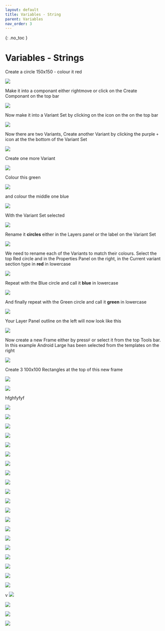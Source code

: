 ```yaml
---
layout: default
title: Variables - String
parent: Variables
nav_order: 3
---
```


{: .no_toc }

# Variables - Strings

Create a circle 150x150 - colour it red

![](./variables_string_2024/spring_.png)

Make it into a componant either rightmove or click on the Create Componant on the top bar

![](./variables_string_2024/spring_1.png)

Now make it into a Variant Set by clicking on the icon on the on the top bar

![](./variables_string_2024/spring_1.png)

Now there are two Variants, Create another Variant by clicking the purple `+` icon at the the bottom of the Variant Set

![](./variables_string_2024/spring_v2.png)

Create one more Variant

![](./variables_string_2024/spring_x.png)

Colour this green

![](./variables_string_2024/spring_3.png)

and colour the middle one blue

![](./variables_string_2024/spring_4.png)

With the Variant Set selected 

![](./variables_string_2024/spring_6.png)

Rename it **circles** either in the Layers panel or the label on the Variant Set

![](./variables_string_2024/rename_cir.png)

We need to rename each of the Variants to match their colours. Select the top Red circle and in the Properties Panel on the right, in the Current variant section type in **red** in lowercase

![](./variables_string_2024/spring_7.png)

Repeat with the Blue circle and call it **blue** in lowercase

![](./variables_string_2024/spring_8.png)

And finally repeat with the Green circle and call it **green** in lowercase

![](./variables_string_2024/spring_9.png)

Your Layer Panel outline on the left will now look like this

![](./variables_string_2024/spring_10.png)

Now create a new Frame either by press`F` or select it from the top Tools bar. In this example Android Large has been selected from the templates on the right

![](./variables_string_2024/spring_11.png)

Create 3 100x100 Rectangles at the top of this new frame

![](./variables_string_2024/spring_12.png)

![](./variables_string_2024/spring_13.png)


hfghfyfyf

![](./variables_string_2024/spring_14.png)


![](./variables_string_2024/spring_5.png)



![](./variables_string_2024/assign_blue_2.png)

![](./variables_string_2024/assign_blue.png)

![](./variables_string_2024/assign_9.png)

![](./variables_string_2024/assign_8.png)

![](./variables_string_2024/attach_5.png)

![](./variables_string_2024/attach_4.png)

![](./variables_string_2024/attach_3.png)

![](./variables_string_2024/attach_2.png)

![](./variables_string_2024/attach_1.png)

![](./variables_string_2024/assign_2.png)

![](./variables_string_2024/assign_1.png)

![](./variables_string_2024/assign_var_circle.png)

![](./variables_string_2024/draf_asset_-2.png)

![](./variables_string_2024/drag_asset_1.png)

![](./variables_string_2024/eye_drop.png)

![](./variables_string_2024/spring_24.png)

![](./variables_string_2024/spring_35.png)

![](./variables_string_2024/spring_35.png)

v
![](./variables_string_2024/spring_36.png)

![](./variables_string_2024/spring_37.png)

![](./variables_string_2024/spring_38.png)

![](./variables_string_2024/spring_39.png)